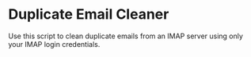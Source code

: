 # Duplicate Email Cleaner
Use this script to clean duplicate emails from an IMAP server using only your IMAP login credentials.
